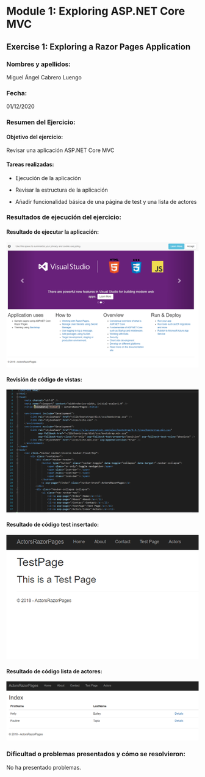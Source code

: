 ﻿# Module 1: Exploring ASP.NET Core MVC
## Exercise 1: Exploring a Razor Pages Application
### Nombres y apellidos:
Miguel Ángel Cabrero Luengo
### Fecha:
01/12/2020
### Resumen del Ejercicio:

#### Objetivo del ejercicio:
Revisar una aplicación ASP.NET Core MVC 

#### Tareas realizadas:

- Ejecución de la aplicación

- Revisar la estructura de la aplicación

- Añadir funcionalidad básica de una página de test y una lista de actores

### Resultados de ejecución del ejercicio:

#### Resultado de ejecutar la aplicación:
<img src="img/01.png">

#### Revisión de código de vistas:
<img src="img/02.png">

#### Resultado de código test insertado:
<img src="img/03.png">

#### Resultado de código lista de actores:
<img src="img/04.png">


### Dificultad o problemas presentados y cómo se resolvieron:
No ha presentado problemas.

